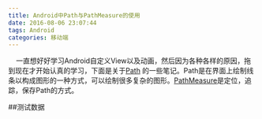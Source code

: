 ```yaml
---
title: Android中Path与PathMeasure的使用
date: 2016-08-06 23:07:44
tags: Android
categories: 移动端
---
```


&nbsp;&nbsp;&nbsp;&nbsp;一直想好好学习Android自定义View以及动画，然后因为各种各样的原因，拖到现在才开始认真的学习，下面是关于[Path](https://developer.android.com/reference/android/graphics/Path.html)
的一些笔记。Path是在界面上绘制线条以构成图形的一种方式，可以绘制很多复杂的图形。[PathMeasure]()是定位，追踪，保存Path的方式。<!--more-->

##测试数据
